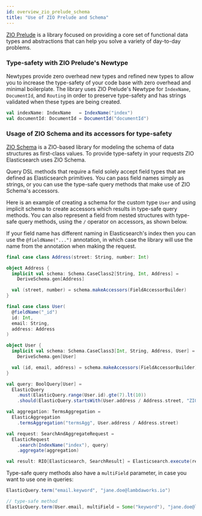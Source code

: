 ```yaml
---
id: overview_zio_prelude_schema
title: "Use of ZIO Prelude and Schema"
---
```


[ZIO Prelude](https://zio.github.io/zio-prelude/docs/overview/overview_index) is a library focused on providing a core set of functional data types and abstractions that can help you solve a variety of day-to-day problems.

### Type-safety with ZIO Prelude's Newtype

Newtypes provide zero overhead new types and refined new types to allow you to increase the type-safety of your code base with zero overhead and minimal boilerplate.
The library uses ZIO Prelude's Newtype for `IndexName`, `DocumentId`, and `Routing` in order to preserve type-safety and has strings validated when these types are being created.

```scala
val indexName: IndexName   = IndexName("index")
val documentId: DocumentId = DocumentId("documentId")
```

### Usage of ZIO Schema and its accessors for type-safety

[ZIO Schema](https://zio.dev/zio-schema/) is a ZIO-based library for modeling the schema of data structures as first-class values.
To provide type-safety in your requests ZIO Elasticsearch uses ZIO Schema.

Query DSL methods that require a field solely accept field types that are defined as Elasticsearch primitives.
You can pass field names simply as strings, or you can use the type-safe query methods that make use of ZIO Schema's accessors.

Here is an example of creating a schema for the custom type `User` and using implicit schema to create accessors which results in type-safe query methods.
You can also represent a field from nested structures with type-safe query methods, using the `/` operator on accessors, as shown below.

If your field name has different naming in Elasticsearch's index then you can use the `@fieldName("...")` annotation, in which case the library
will use the name from the annotation when making the request.

```scala
final case class Address(street: String, number: Int)

object Address {
  implicit val schema: Schema.CaseClass2[String, Int, Address] =
    DeriveSchema.gen[Address]

  val (street, number) = schema.makeAccessors(FieldAccessorBuilder)
}

final case class User(
  @fieldName("_id")
  id: Int,
  email: String,
  address: Address
)

object User {
  implicit val schema: Schema.CaseClass3[Int, String, Address, User] =
    DeriveSchema.gen[User]

  val (id, email, address) = schema.makeAccessors(FieldAccessorBuilder)
}

val query: BoolQuery[User] =
  ElasticQuery
    .must(ElasticQuery.range(User.id).gte(7).lt(10))
    .should(ElasticQuery.startsWith(User.address / Address.street, "ZIO"))

val aggregation: TermsAggregation =
  ElasticAggregation
    .termsAggregation("termsAgg", User.address / Address.street)

val request: SearchAndAggregateRequest =
  ElasticRequest
    .search(IndexName("index"), query)
    .aggregate(aggregation)

val result: RIO[Elasticsearch, SearchResult] = Elasticsearch.execute(request)
```

Type-safe query methods also have a `multiField` parameter, in case you want to use one in queries:

```scala
ElasticQuery.term("email.keyword", "jane.doe@lambdaworks.io")

// type-safe method
ElasticQuery.term(User.email, multiField = Some("keyword"), "jane.doe@lambdaworks.io")
```
